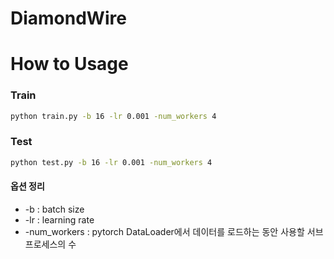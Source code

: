 # DiamondWire


# How to Usage

### Train

```bash
python train.py -b 16 -lr 0.001 -num_workers 4
```

### Test

```bash
python test.py -b 16 -lr 0.001 -num_workers 4
```
#### 옵션 정리

- -b : batch size
- -lr : learning rate
- -num_workers : pytorch DataLoader에서 데이터를 로드하는 동안 사용할 서브 프로세스의 수